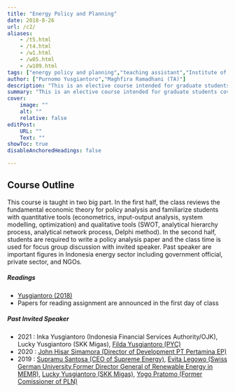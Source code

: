 ```yaml
---
title: "Energy Policy and Planning" 
date: 2018-8-26
url: /c2/
aliases: 
    - /t5.html
    - /t4.html
    - /w1.html
    - /w85.html
    - /w109.html
tags: ["energy policy and planning","teaching assistant","Institute of Technology Bandung"]
author: ["Purnomo Yusgiantoro","Maghfira Ramadhani (TA)"]
description: "This is an elective course intended for graduate students covering economic theory and methods with quantitative and qualitative policy analysys tools to help understanding energy policy analysis and planning." 
summary: "This is an elective course intended for graduate students covering economic theory and methods with quantitative and qualitative policy analysys tools to help understanding energy policy analysis and planning. The course is delivered in Bahasa Indonesia language. I was a teaching assistant for this course from 2018 to 2022 working with Prof. Purnomo Yusgiantoro as the primary instructor." 
cover:
    image: ""
    alt: ""
    relative: false
editPost:
    URL: ""
    Text: ""
showToc: true
disableAnchoredHeadings: false

---
```


## Course Outline

This course is taught in two big part. In the first half, the class reviews the fundamental economic theory for policy analysis and familiarize students with quantitative tools (econometrics, input-output analysis, system modelling, optimization) and qualitative tools (SWOT, analytical hierarchy process, analytical network process, Delphi method). In the second half, students are required to write a policy analysis paper and the class time is used for focus group discussion with invited speaker. Past speaker are important figures in Indonesia energy sector including government official, private sector, and NGOs.

##### Readings

- [Yusgiantoro (2018)](https://www.purnomoyusgiantorocenter.org/a-book-summary-of-ekonomi-energi-teori-aplikasi/)
- Papers for reading assignment are announced in the first day of class

##### Past Invited Speaker
- 2021 : Inka Yusgiantoro (Indonesia Financial Services Authority/OJK), Lucky Yusgiantoro (SKK Migas), [Filda Yusgiantoro (PYC)](https://www.purnomoyusgiantorocenter.org/filda-c-yusgiantoro-s-t-m-b-m-m-b-a-ph-d/)
- 2020 : [John Hisar Simamora (Director of Development PT Pertamina EP)](https://tm.itb.ac.id/en/2020/03/13/perencanaan-dan-kebijakan-eor-di-indonesia-2/)
- 2019 : [Supramu Santosa (CEO of Supreme Energy)](https://tm.itb.ac.id/en/2019/04/12/guest-lecture-with-mr-supramu-santosa-m-sc-m-b-a/), [Evita Legowo (Swiss German University,Former Director General of Renewable Energy in MEMR)](https://tm.itb.ac.id/en/2019/04/05/guest-lecture-with-dr-evita-h-legowo/), [Lucky Yusgiantoro (SKK Migas)](https://tm.itb.ac.id/en/2019/03/29/guest-lecture-with-mr-lukcy-a-yusgiantoro-ph-d/), [Yogo Pratomo (Former Comissioner of PLN)](https://tm.itb.ac.id/en/2019/03/22/guest-lecture-with-dr-yoga-pratomo/)


